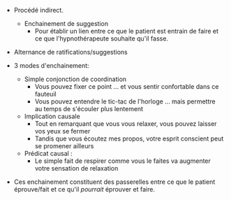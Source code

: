 
- Procédé indirect. 
	- Enchainement de suggestion
		- Pour établir un lien entre ce que le patient est entrain de faire et ce que l'hypnothérapeute souhaite qu'il fasse.
- Alternance de ratifications/suggestions 

- 3 modes d'enchainement:
	- Simple conjonction de coordination
		- Vous pouvez fixer ce point ... et vous sentir confortable dans ce fauteuil
		- Vous pouvez entendre le tic-tac de l'horloge ... mais permettre au temps de s'écouler plus lentement 
	- Implication causale 
		- Tout en remarquant que vous vous relaxer, vous pouvez laisser vos yeux se fermer 
		- Tandis que vous écoutez mes propos, votre esprit conscient peut se promener ailleurs 
	- Prédicat causal :
		- Le simple fait de respirer comme vous le faites va augmenter votre sensation de relaxation
- Ces enchainement constituent des passerelles entre ce que le patient éprouve/fait et ce qu'il *pourrait* éprouver et faire.